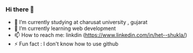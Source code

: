 ### Hi there 👋

- 🔭 I’m currently studying at charusat university , gujarat
- 🌱 I’m currently learning web development
- 📫 How to reach me: linkdin (https://www.linkedin.com/in/het--shukla/)
- ⚡ Fun fact : I don't know how to use github

